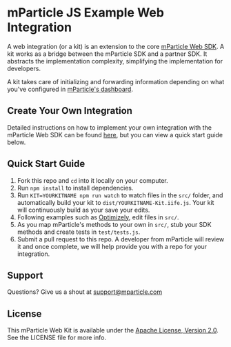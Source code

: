 # mParticle JS Example Web Integration

A web integration (or a kit) is an extension to the core [mParticle Web SDK](https://github.com/mParticle/mparticle-web-sdk). A kit works as a bridge between the mParticle SDK and a partner SDK. It abstracts the implementation complexity, simplifying the implementation for developers.

A kit takes care of initializing and forwarding information depending on what you've configured in [mParticle's dashboard](https://app.mparticle.com).

## Create Your Own Integration

Detailed instructions on how to implement your own integration with the mParticle Web SDK can be found [here](https://docs.mparticle.com/developers/partners/kit-integrations/javascript-kit), but you can view a quick start guide below.

## Quick Start Guide

1. Fork this repo and `cd` into it locally on your computer.
2. Run `npm install` to install dependencies.
3. Run `KIT=YOURKITNAME npm run watch` to watch files in the `src/` folder, and automatically build your kit to `dist/YOURKITNAME-Kit.iife.js`. Your kit will continuously build as your save your edits.
4. Following examples such as [Optimizely](https://github.com/mparticle-integrations/mparticle-javascript-integration-optimizely), edit files in `src/`.
5. As you map mParticle's methods to your own in `src/`, stub your SDK methods and create tests in `test/tests.js`.
6. Submit a pull request to this repo. A developer from mParticle will review it and once complete, we will help provide you with a repo for your integration.

## Support

Questions? Give us a shout at <support@mparticle.com>

## License

This mParticle Web Kit is available under the [Apache License, Version 2.0](http://www.apache.org/licenses/LICENSE-2.0). See the LICENSE file for more info.
